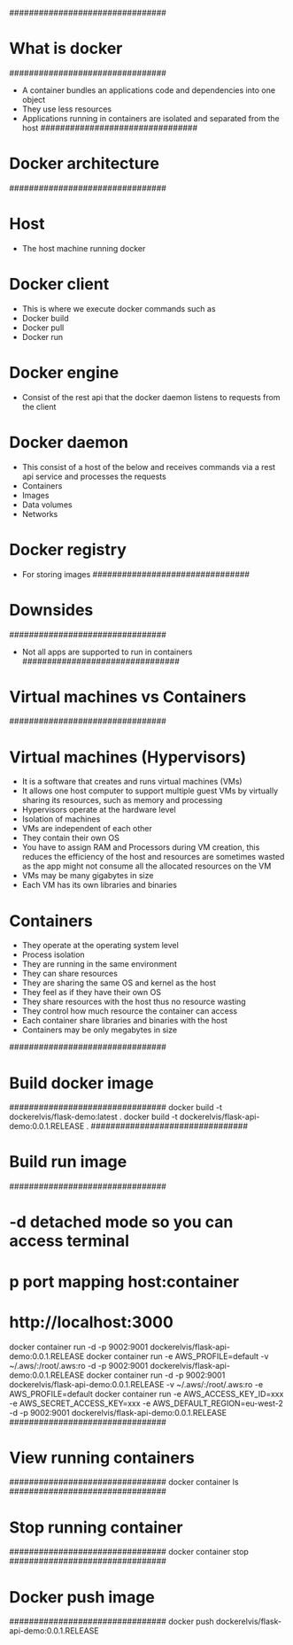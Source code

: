 ################################
# What is docker
################################
- A container bundles an applications code and dependencies into one object
- They use less resources
- Applications running in containers are isolated and separated from the host
################################
# Docker architecture
################################
  # Host
  - The host machine running docker
  # Docker client
  - This is where we execute docker commands such as
  - Docker build
  - Docker pull
  - Docker run
  # Docker engine
  - Consist of the rest api that the docker daemon listens to requests from the client
  # Docker daemon
  - This consist of a host of the below and receives commands via a rest api service and processes the requests
  - Containers
  - Images
  - Data volumes
  - Networks
  # Docker registry
  - For storing images
################################
# Downsides
################################
- Not all apps are supported to run in containers
################################
# Virtual machines vs Containers
################################
# Virtual machines (Hypervisors)
- It is a software that creates and runs virtual machines (VMs)
- It allows one host computer to support multiple guest VMs by virtually sharing its resources, such as memory and 
  processing
- Hypervisors operate at the hardware level
- Isolation of machines
- VMs are independent of each other
- They contain their own OS
- You have to assign RAM and Processors during VM creation, this reduces the efficiency of the host and resources are
  sometimes wasted as the app might not consume all the allocated resources on the VM
- VMs may be many gigabytes in size
- Each VM has its own libraries and binaries
# Containers
- They operate at the operating system level
- Process isolation
- They are running in the same environment
- They can share resources
- They are sharing the same OS and kernel as the host
- They feel as if they have their own OS
- They share resources with the host thus no resource wasting
- They control how much resource the container can access
- Each container share libraries and binaries with the host
- Containers may be only megabytes in size

################################
# Build docker image
################################
docker build -t dockerelvis/flask-demo:latest . 
docker build -t dockerelvis/flask-api-demo:0.0.1.RELEASE .
################################
# Build run image
################################
# -d detached mode so you can access terminal
# p port mapping host:container
# http://localhost:3000
docker container run -d -p 9002:9001 dockerelvis/flask-api-demo:0.0.1.RELEASE
docker container run -e AWS_PROFILE=default -v ~/.aws/:/root/.aws:ro -d -p 9002:9001 dockerelvis/flask-api-demo:0.0.1.RELEASE 
docker container run -d -p 9002:9001 dockerelvis/flask-api-demo:0.0.1.RELEASE -v ~/.aws/:/root/.aws:ro -e AWS_PROFILE=default
docker container run -e AWS_ACCESS_KEY_ID=xxx -e AWS_SECRET_ACCESS_KEY=xxx -e AWS_DEFAULT_REGION=eu-west-2 -d -p 9002:9001 dockerelvis/flask-api-demo:0.0.1.RELEASE
################################
# View running containers
################################
docker container ls
################################
# Stop running container
################################
docker container stop <container name>
################################
# Docker push image
################################
docker push dockerelvis/flask-api-demo:0.0.1.RELEASE
